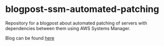 # blogpost-ssm-automated-patching

Repository for a blogpost about automated patching of servers with dependencies between them using AWS Systems Manager.

Blog can be found [here](https://justtinkering.nl/2023/11/13/automating-patching-with-aws-systems-manager/)